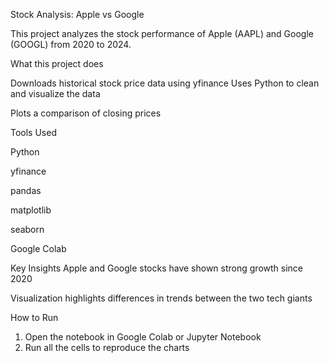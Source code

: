 Stock Analysis: Apple vs Google

This project analyzes the stock performance of Apple (AAPL) and Google (GOOGL) from 2020 to 2024.

What this project does

Downloads historical stock price data using yfinance
Uses Python to clean and visualize the data

Plots a comparison of closing prices

Tools Used

Python

yfinance

pandas

matplotlib

seaborn

Google Colab

Key Insights
Apple and Google stocks have shown strong growth since 2020

Visualization highlights differences in trends between the two tech giants

How to Run
1. Open the notebook in Google Colab or Jupyter Notebook
2. Run all the cells to reproduce the charts

